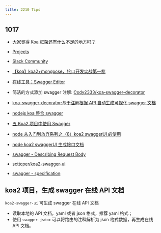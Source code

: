 ```yaml
---
title: 2210 Tips
---
```


## 1017

- [大家觉得 Koa 框架还有什么不足的地方吗？](https://www.zhihu.com/question/320893133)

- [Projects](https://koajs.github.io/badgeboard/)

- [Slack Community](https://github.com/koajs/koa/wiki)

- [【koa】koa2+mongoose，接口开发实战第一枪](https://segmentfault.com/a/1190000019155991)

- [在线工具：Swagger Editor](https://editor.swagger.io/)

- 简洁的方式添加 swagger 注解: [Cody2333/koa-swagger-decorator](https://github.com/Cody2333/koa-swagger-decorator)

- [koa-swagger-decorator:基于注解根据 API 自动生成可视化 swagger 文档](https://www.jianshu.com/p/fb6ac11e7745)

- [nodejs koa 整合 swagger](https://blog.csdn.net/weixin_42704356/article/details/123688955)

- [五 Koa2 项目中使用 Swagger](https://blog.csdn.net/shaopengjie2/article/details/121161469)

- [node 从入门到放弃系列之（8）koa2 swaggerUI 的使用](https://blog.csdn.net/qq_38734862/article/details/107715579)

- [node koa2 swaggerUI 生成接口文档](https://www.jianshu.com/p/71e4b3920aea)

- [swagger - Describing Request Body](https://swagger.io/docs/specification/2-0/describing-request-body/?sbsearch=post)

- [scttcper/koa2-swagger-ui](https://github.com/scttcper/koa2-swagger-ui)

- [swagger - specification](https://swagger.io/specification/)

## koa2 项目，生成 swagger 在线 API 文档

`koa2-swagger-ui` 可生成 swagger 在线 API 文档

- 读取本地的 API 文档，yaml 或者 json 格式，推荐 yaml 格式；
- 使用 `swagger-jsdoc` 可以将路由的注释解析为 json 格式数据，再生成在线 API 文档。
